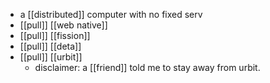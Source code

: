 - a [[distributed]] computer with no fixed serv
- [[pull]] [[web native]]
- [[pull]] [[fission]]
- [[pull]] [[deta]]
- [[pull]] [[urbit]]
	- disclaimer: a [[friend]] told me to stay away from urbit.